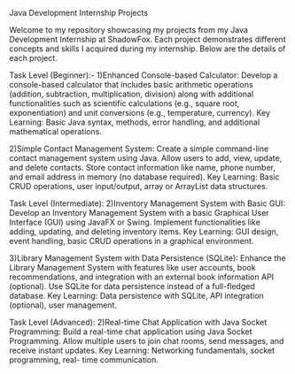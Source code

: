 Java Development Internship Projects

Welcome to my repository showcasing my projects from my Java Development Internship at ShadowFox. Each project demonstrates different concepts and skills I acquired during my internship. Below are the details of each project.

Task Level (Beginner):-
1)Enhanced Console-based Calculator:
Develop a console-based calculator that includes basic arithmetic
operations (addition, subtraction, multiplication, division) along
with additional functionalities such as scientific calculations (e.g.,
square root, exponentiation) and unit conversions (e.g.,
temperature, currency).
Key Learning: Basic Java syntax, methods, error handling, and
additional mathematical operations.

2)Simple Contact Management System:
Create a simple command-line contact management system using
Java. Allow users to add, view, update, and delete contacts. Store
contact information like name, phone number, and email address in
memory (no database required).
Key Learning: Basic CRUD operations, user input/output, array or
ArrayList data structures.

Task Level (Intermediate):
2)Inventory Management System with Basic GUI:
Develop an Inventory Management System with a basic Graphical
User Interface (GUI) using JavaFX or Swing. Implement
functionalities like adding, updating, and deleting inventory items.
Key Learning: GUI design, event handling, basic CRUD operations
in a graphical environment.

3)Library Management System with Data Persistence (SQLite):
Enhance the Library Management System with features like user
accounts, book recommendations, and integration with an external
book information API (optional). Use SQLite for data persistence
instead of a full-fledged database.
Key Learning: Data persistence with SQLite, API integration
(optional), user management.

Task Level (Advanced):
2)Real-time Chat Application with Java Socket Programming:
Build a real-time chat application using Java Socket Programming.
Allow multiple users to join chat rooms, send messages, and receive
instant updates.
Key Learning: Networking fundamentals, socket programming, real-
time communication.
